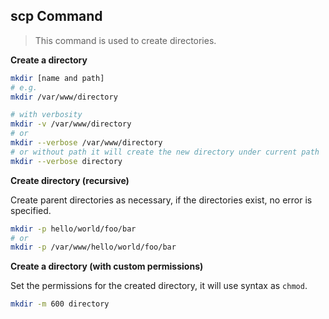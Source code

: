 ## scp Command

> This command is used to create directories.

**Create a directory**
```bash
mkdir [name and path]
# e.g.
mkdir /var/www/directory

# with verbosity
mkdir -v /var/www/directory
# or
mkdir --verbose /var/www/directory
# or without path it will create the new directory under current path
mkdir --verbose directory
```

**Create directory (recursive)**   

Create parent directories as necessary, if the directories exist, no error is specified.

```bash
mkdir -p hello/world/foo/bar
# or 
mkdir -p /var/www/hello/world/foo/bar
```

**Create a directory (with custom permissions)**   

Set the permissions for the created directory, it will use syntax as `chmod`.

```bash
mkdir -m 600 directory
```

